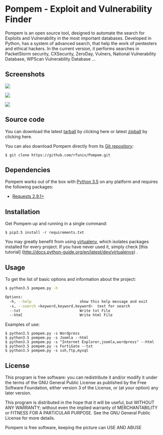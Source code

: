# Pompem - Exploit and Vulnerability Finder

Pompem is an open source tool, designed to automate the search for Exploits and Vulnerability in the most important databases.
Developed in Python, has a system of advanced search, that help the work of pentesters and ethical hackers.
In the current version, it performs searches in PacketStorm security, CXSecurity, ZeroDay, Vulners, National Vulnerability Database, WPScan Vulnerability Database ...

## Screenshots
![](http://i.imgur.com/lhBRLhl.png)

![](http://i.imgur.com/taqkdtT.png)

![](http://i.imgur.com/uNyqNF0.png)

## Source code

You can download the latest [tarball](https://github.com/rfunix/Pompem/archive/v0.2.0.tar.gz) by clicking here or latest [zipball](https://github.com/rfunix/Pompem/archive/v0.2.0.zip) by clicking here.

You can also download Pompem directly from its [Git repository](https://github.com/rfunix/Pompem):

```
$ git clone https://github.com/rfunix/Pompem.git
```

## Dependencies

Pompem works out of the box with [Python 3.5](https://www.python.org/downloads/) on any platform and requires the following packages:

- [Requests 2.9.1+](http://docs.python-requests.org/en/master/)

## Installation

Get Pompem up and running in a single command:

```
$ pip3.5 install -r requirements.txt
```

You may greatly benefit from using [virtualenv](https://virtualenv.pypa.io/en/stable/), which isolates packages installed for every project. If you have never used it, simply check [this tutorial] (http://docs.python-guide.org/en/latest/dev/virtualenvs) .

## Usage

To get the list of basic options and information about the project:

```bash
$ python3.5 pompem.py -h

Options:
  -h, --help                      show this help message and exit
  -s, --search <keyword,keyword,keyword>  text for search
  --txt                           Write txt File
  --html                          Write html File
```

Examples of use:

    $ python3.5 pompem.py -s Wordpress
    $ python3.5 pompem.py -s Joomla --html
    $ python3.5 pompem.py -s "Internet Explorer,joomla,wordpress" --html
    $ python3.5 pompem.py -s FortiGate --txt
    $ python3.5 pompem.py -s ssh,ftp,mysql

## License

This program is free software: you can redistribute it and/or modify
it under the terms of the GNU General Public License as published by
the Free Software Foundation, either version 3 of the License, or
(at your option) any later version.

This program is distributed in the hope that it will be useful,
but WITHOUT ANY WARRANTY; without even the implied warranty of
MERCHANTABILITY or FITNESS FOR A PARTICULAR PURPOSE.  See the
GNU General Public License for more details.

Pompem is free software, keeping the picture can USE AND ABUSE 
